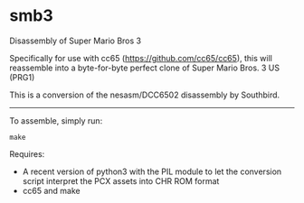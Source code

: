 # smb3
Disassembly of Super Mario Bros 3

Specifically for use with cc65 (https://github.com/cc65/cc65), this will reassemble into a byte-for-byte perfect clone of Super Mario Bros. 3 US (PRG1)

This is a conversion of the nesasm/DCC6502 disassembly by Southbird.

-------------

To assemble, simply run:

`make`

Requires:
* A recent version of python3 with the PIL module to let the conversion script interpret the PCX assets into CHR ROM format
* cc65 and make

